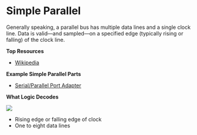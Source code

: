 # Simple Parallel

Generally speaking, a parallel bus has multiple data lines and a single clock line. Data is valid—and sampled—on a specified edge \(typically rising or falling\) of the clock line.

**Top Resources**

* [Wikipedia](http://en.wikipedia.org/wiki/Parallel_communication)

**Example Simple Parallel Parts**

* [Serial/Parallel Port Adapter](http://www.monoprice.com/Product?seq=1&format=2&p_id=6195&CAWELAID=1329452254&catargetid=320013720000011157&cadevice=c&cagpspn=pla&gclid=CK-xhfPL-boCFQpBQgodj0IAng)

**What Logic Decodes**

[ ![](https://trello-attachments.s3.amazonaws.com/57215da0d6b19b4ab3609e8c/1501x928/d85020cddcc138d3eb640358314e2625/parallel.png) ](https://trello-attachments.s3.amazonaws.com/57215da0d6b19b4ab3609e8c/1501x928/d85020cddcc138d3eb640358314e2625/parallel.png)

* Rising edge or falling edge of clock
* One to eight data lines


